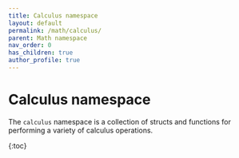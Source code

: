 ```yaml
---
title: Calculus namespace
layout: default
permalink: /math/calculus/
parent: Math namespace
nav_order: 0
has_children: true
author_profile: true
---
```


# Calculus namespace
The `calculus` namespace is a collection of structs and functions for performing a variety of calculus operations.

{:toc}